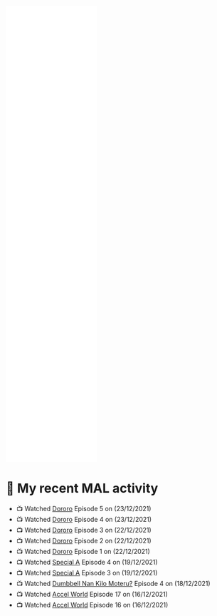 ![Metrics](https://github.com/noxan-dev/noxan-dev/blob/main/github-metrics.svg)

# 🌸 My recent MAL activity

<!-- MAL_ACTIVITY:start -->

- 📺 Watched [Dororo](https://myanimelist.net/anime/37520) Episode 5 on (23/12/2021)
- 📺 Watched [Dororo](https://myanimelist.net/anime/37520) Episode 4 on (23/12/2021)
- 📺 Watched [Dororo](https://myanimelist.net/anime/37520) Episode 3 on (22/12/2021)
- 📺 Watched [Dororo](https://myanimelist.net/anime/37520) Episode 2 on (22/12/2021)
- 📺 Watched [Dororo](https://myanimelist.net/anime/37520) Episode 1 on (22/12/2021)
- 📺 Watched [Special A](https://myanimelist.net/anime/3470) Episode 4 on (19/12/2021)
- 📺 Watched [Special A](https://myanimelist.net/anime/3470) Episode 3 on (19/12/2021)
- 📺 Watched [Dumbbell Nan Kilo Moteru?](https://myanimelist.net/anime/39026) Episode 4 on (18/12/2021)
- 📺 Watched [Accel World](https://myanimelist.net/anime/11759) Episode 17 on (16/12/2021)
- 📺 Watched [Accel World](https://myanimelist.net/anime/11759) Episode 16 on (16/12/2021)

<!-- MAL_ACTIVITY:end -->
